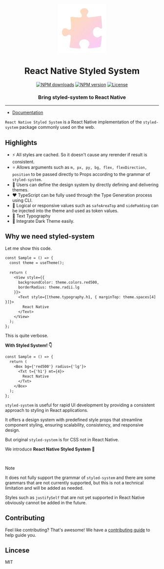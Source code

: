 <p align="center">
  <a href="https://mj-studio-library.github.io/react-native-naver-map/">
    <img width="160px" src="https://raw.githubusercontent.com/mym0404/image-archive/master/202404261501218.webp"><br/>
  </a>
  <h1 align="center">React Native Styled System</h1>
  <p align="center">
  <a href="https://www.npmjs.com/package/@react-native-styled-system/core"><img src="https://img.shields.io/npm/dm/@react-native-styled-system/core.svg?style=flat-square" alt="NPM downloads"></a>
  <a href="https://www.npmjs.com/package/@react-native-styled-system/core"><img src="https://img.shields.io/npm/v/@react-native-styled-system/core.svg?style=flat-square" alt="NPM version"></a>
  <a href="/LICENSE"><img src="https://img.shields.io/npm/l/@react-native-styled-system/core.svg?style=flat-square" alt="License"></a>
  <h3 align="center">Bring styled-system to React Native</h3>
  </p>
</p>

---

- [Documentation](https://mj-studio-library.github.io/react-native-styled-system/)



`React Native Styled System` is a React Native implementation
of the `styled-system` package commonly used on the web.

## Highlights

- ⚡️ All styles are cached. So it doesn't cause any rerender if result is consistent.
- ⭐️ Allows arguments such as `m, px, py, bg, flex, flexDirection, position` to be passed directly to Props according to the grammar of `styled-system`.
- 🎨 Users can define the design system by directly defining and delivering themes.
- ❤️ TypeScript can be fully used through the Type Generation process using CLI.
- 🚀 Logical or responsive values such as `safeAreaTop` and `sidePadding` can be injected into the theme and used as token values.
- 💬 Text Typography
- 🎉 Integrate Dark Theme easily.

## Why we need styled-system

Let me show this code.

```tsx
const Sample = () => {
  const theme = useTheme();

  return (
    <View style={{
      backgroundColor: theme.colors.red500,
      borderRadius: theme.radii.lg
    }}>
      <Text style={[theme.typography.h1, { marginTop: theme.spaces[4] }]}>
        React Native
      </Text>
    </View>
  );
};
```

This is quite verbose.

**With Styled System! 👇**

```tsx
const Sample = () => {
  return (
    <Box bg={'red500'} radius={'lg'}>
      <Txt t={'h1'} mt={4}>
        React Native
      </Txt>
    </Box>
  );
};
```

`styled-system` is useful for rapid UI development by providing a consistent approach to styling in React applications.

It offers a design system with predefined style props that streamline component styling, ensuring scalability, consistency, and responsive design.

But original `styled-system` is for CSS not in React Native.

We introduce **React Native Styled System** 🎉

&nbsp;

> [!NOTE]
> It does not fully support the grammar of `styled-system` and there are some grammars that are not currently supported, but this is not a technical limitation and will be added as needed.
> 
> Styles such as `justifySelf` that are not yet supported in React Native obviously cannot be added in the future.

## Contributing

Feel like contributing? That's awesome! We have a
[contributing guide](./CONTRIBUTING.md) to help guide you.

## Lincese

MIT
